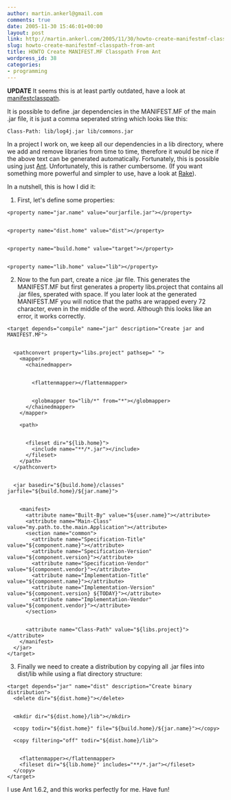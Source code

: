 ```yaml
---
author: martin.ankerl@gmail.com
comments: true
date: 2005-11-30 15:46:01+00:00
layout: post
link: http://martin.ankerl.com/2005/11/30/howto-create-manifestmf-classpath-from-ant/
slug: howto-create-manifestmf-classpath-from-ant
title: HOWTO Create MANIFEST.MF Classpath From Ant
wordpress_id: 38
categories:
- programming
---
```


**UPDATE** It seems this is at least partly outdated, have a look at [manifestclasspath](http://ant.apache.org/manual/CoreTasks/manifestclasspath.html).

	

It is possible to define .jar dependencies in the MANIFEST.MF of the main .jar file, it is just a comma seperated string which looks like this:


	
    
    Class-Path: lib/log4j.jar lib/commons.jar


	

In a project I work on, we keep all our dependencies in a lib directory, where we add and remove libraries from time to time, therefore it would be nice if the above text can be generated automatically. Fortunately, this is possible using just [Ant](http://ant.apache.org/). Unfortunately, this is rather cumbersome. (If you want something more powerful and simpler to use, have a look at [Rake](http://rake.rubyforge.org/)).


	

In a nutshell, this is how I did it:


<!-- more -->
	


	
  1. First, let's define some properties:

    
    
    <property name="jar.name" value="ourjarfile.jar"></property>
    
    
    <property name="dist.home" value="dist"></property>
    
    
    <property name="build.home" value="target"></property>
    
    
    <property name="lib.home" value="lib"></property>
    




	
  2. Now to the fun part, create a nice .jar file. This generates the MANIFEST.MF but first generates a property libs.project that contains all .jar files, sperated with space. If you later look at the generated MANIFEST.MF you will notice that the paths are wrapped every 72 character, even in the middle of the word. Although this looks like an error, it works correctly.

    
    <target depends="compile" name="jar" description="Create jar and MANIFEST.MF">
    
      
      <pathconvert property="libs.project" pathsep=" ">
        <mapper>
          <chainedmapper>
    
            
            <flattenmapper></flattenmapper>
    
            
            <globmapper to="lib/*" from="*"></globmapper>
          </chainedmapper>
        </mapper>
    
        <path>
    
          
          <fileset dir="${lib.home}">
            <include name="**/*.jar"></include>
          </fileset>
        </path>
      </pathconvert>
    
      
      <jar basedir="${build.home}/classes" jarfile="${build.home}/${jar.name}">
    
        
        <manifest>
          <attribute name="Built-By" value="${user.name}"></attribute>
          <attribute name="Main-Class" value="my.path.to.the.main.Application"></attribute>
          <section name="common">
            <attribute name="Specification-Title" value="${component.name}"></attribute>
            <attribute name="Specification-Version" value="${component.version}"></attribute>
            <attribute name="Specification-Vendor" value="${component.vendor}"></attribute>
            <attribute name="Implementation-Title" value="${component.name}"></attribute>
            <attribute name="Implementation-Version" value="${component.version} ${TODAY}"></attribute>
            <attribute name="Implementation-Vendor" value="${component.vendor}"></attribute>
          </section>
    
          
          <attribute name="Class-Path" value="${libs.project}"></attribute>
        </manifest>
      </jar>
    </target>
    




	
  3. Finally we need to create a distribution by copying all .jar files into dist/lib while using a flat directory structure:

    
    <target depends="jar" name="dist" description="Create binary distribution">
      <delete dir="${dist.home}"></delete>
    
      
      <mkdir dir="${dist.home}/lib"></mkdir>
    
      <copy todir="${dist.home}" file="${build.home}/${jar.name}"></copy>
    
      <copy filtering="off" todir="${dist.home}/lib">
    
        
        <flattenmapper></flattenmapper>
        <fileset dir="${lib.home}" includes="**/*.jar"></fileset>
      </copy>
    </target>




	
	

I use Ant 1.6.2, and this works perfectly for me. Have fun!

